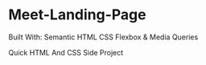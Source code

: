 # Meet-Landing-Page

Built With:
Semantic HTML
CSS Flexbox & Media Queries

Quick HTML And CSS Side Project 
